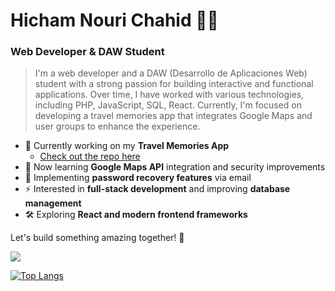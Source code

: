 #  Hicham Nouri Chahid 👋😁  
### Web Developer & DAW Student  

> I'm a web developer and a DAW (Desarrollo de Aplicaciones Web) student with a strong passion for building interactive and functional applications. Over time, I have worked with various technologies, including PHP, JavaScript, SQL, React. Currently, I'm focused on developing a travel memories app that integrates Google Maps and user groups to enhance the experience.

- 🔭 Currently working on my **Travel Memories App**  
  - [Check out the repo here](#) 
- 🌱 Now learning **Google Maps API** integration and security improvements  
- 🔐 Implementing **password recovery features** via email  
- ⚡ Interested in **full-stack development** and improving **database management**  
- 🛠 Exploring **React and modern frontend frameworks**  

Let's build something amazing together! 🚀

<p>
<img src="https://skillicons.dev/icons?i=html,css,tailwind,bootstrap,js,php,mysql,git,github,vscode,react,symfony,supabase,laravel"/>
</p>

[![Top
Langs](https://github-readme-stats.vercel.app/api/top-langs/?username=nouriHicham174&layout=compact&theme=tokyonight)](https://github.com/nouriHicham174)
